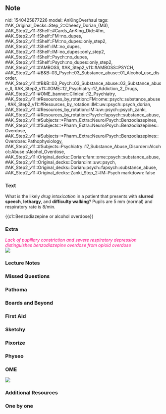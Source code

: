 ## Note
nid: 1540425877226
model: AnKingOverhaul
tags: #AK_Original_Decks::Step_2::Cheesy_Dorian_(M3), #AK_Step2_v11::!Shelf::#Cards_AnKing_Did::4fm, #AK_Step2_v11::!Shelf::FM::no_dupes, #AK_Step2_v11::!Shelf::FM::no_dupes::only_step2, #AK_Step2_v11::!Shelf::IM::no_dupes, #AK_Step2_v11::!Shelf::IM::no_dupes::only_step2, #AK_Step2_v11::!Shelf::Psych::no_dupes, #AK_Step2_v11::!Shelf::Psych::no_dupes::only_step2, #AK_Step2_v11::#AMBOSS, #AK_Step2_v11::#AMBOSS::PSYCH, #AK_Step2_v11::#B&B::03_Psych::03_Substance_abuse::01_Alcohol_use_disorder, #AK_Step2_v11::#B&B::03_Psych::03_Substance_abuse::03_Substance_abuse_II, #AK_Step2_v11::#OME::12_Psychiatry::17_Addiction_2_Drugs, #AK_Step2_v11::#OME_banner::Clinical::12_Psychiatry, #AK_Step2_v11::#Resources_by_rotation::FM::ome::psych::substance_abuse, #AK_Step2_v11::#Resources_by_rotation::IM::uw::psych::psych_dorian, #AK_Step2_v11::#Resources_by_rotation::IM::uw::psych::psych_zanki, #AK_Step2_v11::#Resources_by_rotation::Psych::fapsych::substance_abuse, #AK_Step2_v11::#Subjects::*Pharm_Extra::Neuro/Psych::Benzodiazepines, #AK_Step2_v11::#Subjects::*Pharm_Extra::Neuro/Psych::Benzodiazepines::Overdose, #AK_Step2_v11::#Subjects::*Pharm_Extra::Neuro/Psych::Benzodiazepines::Overdose::Pathophysiology, #AK_Step2_v11::#Subjects::Psychiatry::17_Substance_Abuse_Disorder::Alcohol::Abuse::Alcohol_Overdose, #AK_Step2_v11::Original_decks::Dorian::fam::ome::psych::substance_abuse, #AK_Step2_v11::Original_decks::Dorian::im::uw::psych, #AK_Step2_v11::Original_decks::Dorian::psych::fapsych::substance_abuse, #AK_Step2_v11::Original_decks::Zanki_Step_2::IM::Psych
markdown: false

### Text
What is the likely <i>drug intoxication</i> in a patient that
presents with <b>slurred speech</b>, <b>lethargy</b>, and
<b>difficulty walking</b>? Pupils are 5 mm (normal) and respiratory
rate is 8/min.
<div>
  {{c1::Benzodiazepine or alcohol overdose}}
</div>

### Extra
<div>
  <i><font color="#FC0280">Lack of pupillary constriction and
  severe respiratory depression distinguishes benzodiazepine
  overdose from opioid overdose</font></i>
</div><img src="paste-1797611317100545.jpg">

### Lecture Notes


### Missed Questions


### Pathoma


### Boards and Beyond


### First Aid


### Sketchy


### Pixorize


### Physeo


### OME
<div class="ome-widget">
  <a href=
  "https://onlinemeded.org/spa/psychiatry?ref=anki"><img src=
  "_OME_AnkiFlashcards_Topic_6.png"></a>
</div>

### Additional Resources


### One by one

